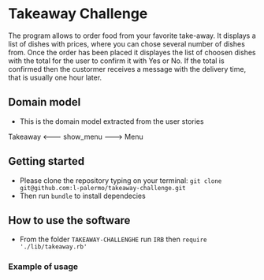 # Takeaway Challenge

The program allows to order food from your favorite take-away. It displays a list of dishes with prices, where you can chose several number of dishes from. Once the order has been placed it displayes the list of choosen dishes with the total for the user to confirm it with Yes or No.
If the total is confirmed then the custormer receives a message with the delivery time, that is usually one hour later.

## Domain model

* This is the domain model extracted from the user stories

Takeaway   <---  show_menu  --->  Menu

## Getting started

* Please clone the repository typing on your terminal: `git clone git@github.com:l-palermo/takeaway-challenge.git`
* Then run `bundle` to install dependecies

## How to use the software

* From the folder `TAKEAWAY-CHALLENGHE` run `IRB` then `require './lib/takeaway.rb'` 

### Example of usage
